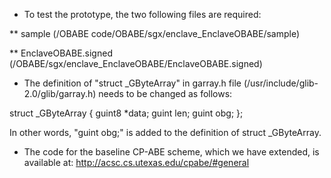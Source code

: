 * To test the prototype, the two following files are required:

** sample (/OBABE code/OBABE/sgx/enclave_EnclaveOBABE/sample)

** EnclaveOBABE.signed (/OBABE/sgx/enclave_EnclaveOBABE/EnclaveOBABE.signed)

* The definition of "struct _GByteArray" in garray.h file (/usr/include/glib-2.0/glib/garray.h) needs to be changed as follows:

struct _GByteArray
{
  guint8 *data;
  guint	  len;
  guint   obg;
};

In other words, "guint obg;" is added to the definition of struct _GByteArray. 


* The code for the baseline CP-ABE scheme, which we have extended, is available at:
http://acsc.cs.utexas.edu/cpabe/#general
